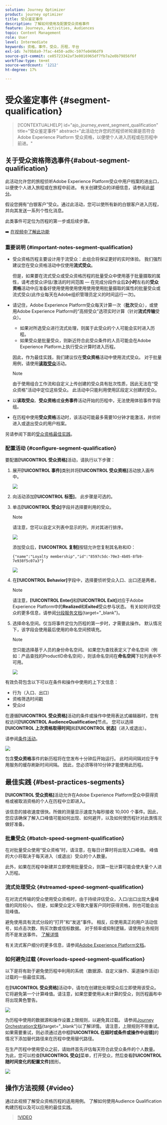 ```yaml
---
solution: Journey Optimizer
product: journey optimizer
title: 受众鉴定事件
description: 了解如何使用及配置受众资格事件
feature: Journeys, Activities, Audiences
topic: Content Management
role: User
level: Intermediate
keywords: 资格，事件，受众，历程，平台
exl-id: 7e70b8a9-7fac-4450-ad9c-597fe0496df9
source-git-commit: ce05723342af3e0016965df7fb7a2e0b79856f6f
workflow-type: tm+mt
source-wordcount: '1212'
ht-degree: 17%

---
```


# 受众鉴定事件 {#segment-qualification}

>[!CONTEXTUALHELP]
>id="ajo_journey_event_segment_qualification"
>title="受众鉴定事件"
>abstract="此活动允许您的历程侦听轮廓是否符合 Adobe Experience Platform 受众资格，以便使个人进入历程或在历程中前进。"

## 关于受众资格筛选事件{#about-segment-qualification}

此活动允许您的旅程侦听Adobe Experience Platform受众中用户档案的进出口，以便使个人进入旅程或在旅程中前进。 有关创建受众的详细信息，请参阅此[部分](../audience/about-audiences.md)。

假设您拥有“白银客户”受众。通过此活动，您可以使所有新的白银客户进入历程，并向其发送一系列个性化消息。

此类事件可定位为历程的第一步或后续步骤。

➡️ [在视频中了解此功能](#video)

### 重要说明 {#important-notes-segment-qualification}

* 受众资格历程主要设计用于流受众：此组合将保证更好的实时体验。 我们强烈建议您在受众资格活动中仅使用&#x200B;**流式受众**。

  但是，如果要在流式受众或受众资格历程的批量受众中使用基于批量摄取的属性，请考虑受众评估/激活的时间范围 — 在完成分段作业后&#x200B;**2小时**&#x200B;左右的&#x200B;**受众资格**&#x200B;活动中应准备好使用使用使用使用使用使用批量摄取的属性的批量受众或流式受众(此作业每天在Adobe组织管理员定义的时间运行一次)。

* 请记住，Adobe Experience Platform受众每天计算一次（**批次**&#x200B;受众），或使用Adobe Experience Platform的“高频受众”选项实时计算（针对&#x200B;**流式传输**&#x200B;受众）。

   * 如果对所选受众进行流式处理，则属于此受众的个人可能会实时进入历程。
   * 如果受众是批量受众，则新近符合此受众条件的人员可能会在Adobe Experience Platform上执行受众计算时进入历程。

  因此，作为最佳实践，我们建议仅在&#x200B;**受众资格**&#x200B;活动中使用流式受众。 对于批量用例，请使用&#x200B;**[读取受众](read-audience.md)**&#x200B;活动。

  >[!NOTE]
  >
  >由于使用组合工作流和自定义上传创建的受众具有批次性质，因此无法在“受众资格”活动中定位这些受众。 此活动中只能利用使用区段定义创建的受众。

* 以&#x200B;**读取受众**、**受众资格**&#x200B;或&#x200B;**业务事件**&#x200B;活动开始的历程中，无法使用体验事件字段组。

* 在历程中使用&#x200B;**受众资格**&#x200B;活动时，该活动可能最多需要10分钟才能激活，并侦听进入或退出受众的用户档案。


另请参阅下面的[受众资格最佳实践](#best-practices-segments)。

### 配置活动 {#configure-segment-qualification}

要配置&#x200B;**[!UICONTROL 受众资格]**&#x200B;活动，请执行以下步骤：

1. 展开&#x200B;**[!UICONTROL 事件]**&#x200B;类别并将&#x200B;**[!UICONTROL 受众资格]**&#x200B;活动放入画布中。

   ![](assets/segment5.png)

1. 向活动添加&#x200B;**[!UICONTROL 标签]**。 此步骤是可选的。

1. 单击&#x200B;**[!UICONTROL 受众]**&#x200B;字段并选择要利用的受众。

   >[!NOTE]
   >
   >请注意，您可以自定义列表中显示的列，并对其进行排序。

   ![](assets/segment6.png)

   添加受众后，**[!UICONTROL 复制]**&#x200B;按钮允许您复制其名称和ID：

   `{"name":"Loyalty membership","id":"8597c5dc-70e3-4b05-8fb9-7e938f5c07a3"}`

   ![](assets/segment-copy.png)

1. 在&#x200B;**[!UICONTROL Behavior]**&#x200B;字段中，选择要侦听受众入口、出口还是两者。

   >[!NOTE]
   >
   >请注意，**[!UICONTROL Enter]**&#x200B;和&#x200B;**[!UICONTROL Exit]**&#x200B;对应于Adobe Experience Platform中的&#x200B;**Realized**&#x200B;和&#x200B;**Exited**&#x200B;受众参与状态。 有关如何评估受众的更多信息，请参阅[分段服务文档](https://experienceleague.adobe.com/docs/experience-platform/segmentation/tutorials/evaluate-a-segment.html?lang=zh-Hans#interpret-segment-results){target="_blank"}。

1. 选择命名空间。仅当将事件定位为历程的第一步时，才需要此操作。 默认情况下，该字段会使用最后使用的命名空间预填充。

   >[!NOTE]
   >
   >您只能选择基于人员的身份命名空间。 如果您为查找表定义了命名空间（例如：产品查找的ProductID命名空间），则该命名空间在&#x200B;**命名空间**&#x200B;下拉列表中不可用。

   ![](assets/segment7.png)

有效负荷包含以下可以在条件和操作中使用的上下文信息：

* 行为（入口、出口）
* 资格筛选时间戳
* 受众id

在遵循&#x200B;**[!UICONTROL 受众资格]**&#x200B;活动的条件或操作中使用表达式编辑器时，您有权访问&#x200B;**[!UICONTROL AudienceQualification]**&#x200B;节点。 您可以选择&#x200B;**[!UICONTROL 上次资格取得时间]**&#x200B;和&#x200B;**[!UICONTROL 状态]**（进入或退出）。

请参阅[条件活动](../building-journeys/condition-activity.md#about_condition)。

![](assets/segment8.png)

包含&#x200B;**受众资格**&#x200B;事件的新历程将在您发布十分钟后开始运行。 此时间间隔对应于专用服务的缓存刷新时间间隔。 因此，您必须等待10分钟才能使用此历程。

## 最佳实践 {#best-practices-segments}

**[!UICONTROL 受众资格]**&#x200B;活动允许在Adobe Experience Platform受众中获得资格或被取消资格的个人在历程中立即进入。

该信息的接收速度很快。所做的测量显示速度为每秒接收 10,000 个事件。因此，您应该确保了解入口峰值可能如何出现、如何避开，以及如何使历程针对此类情况做好准备。

### 批量受众 {#batch-speed-segment-qualification}

在对批量受众使用“受众资格”时，请注意，在每日计算时将出现入口峰值。 峰值的大小将取决于每天进入（或退出）受众的个人数量。

此外，如果在历程中新建并立即使用批量受众，则第一批计算可能会使大量个人进入历程。

### 流式处理受众 {#streamed-speed-segment-qualification}

在对流式传输的受众使用受众资格时，由于持续评估受众，入口/出口出现大量峰值的风险较小。 但是，如果受众定义导致大量客户同时获得资格，则也可能会出现峰值。

避免使用具有流式分段的“打开”和“发送”事件。 相反，应使用真正的用户活动信号，如点击次数、购买次数或信标数据。 对于频率或抑制逻辑，请使用业务规则而不是发送事件。 [了解详情](../audience/about-audiences.md#open-and-send-event-guardrails)

有关流式客户细分的更多信息，请参阅[Adobe Experience Platform文档](https://experienceleague.adobe.com/docs/experience-platform/segmentation/api/streaming-segmentation.html?lang=zh-Hans#api)。

### 如何避免过载 {#overloads-speed-segment-qualification}

以下是将有助于避免使历程中利用的系统（数据源、自定义操作、渠道操作活动）过载的一些最佳实践。

在&#x200B;**[!UICONTROL 受众资格]**&#x200B;活动中，请勿在创建批处理受众后立即使用该受众。 它将避免第一个计算峰值。请注意，如果您要使用从未计算的受众，则历程画布中将出现黄色警告。

![](assets/segment-error.png)

为历程中使用的数据源和操作设置上限规则，以避免其过载。 请参阅[Journey Orchestration文档](https://experienceleague.adobe.com/docs/journeys/using/working-with-apis/capping.html?lang=zh-Hans){target="_blank"}以了解详情。 请注意，上限规则不带重试。如果需要重试，则必须通过选中框&#x200B;**[!UICONTROL 在超时或条件或操作中出错]**&#x200B;的情况下添加替代路径来在历程中使用替代路径。

在生产历程中使用受众之前，请始终首先评估每天符合此受众条件的个人数量。 为此，您可以检查&#x200B;**[!UICONTROL 受众]**&#x200B;菜单，打开受众，然后查看&#x200B;**[!UICONTROL 随时间变化的配置文件]**&#x200B;图形。

![](assets/segment-overload.png)

## 操作方法视频 {#video}

通过此视频了解受众资格历程的适用用例。 了解如何使用Audience Qualification构建历程以及可以应用的最佳实践。

>[!VIDEO](https://video.tv.adobe.com/v/3446214?quality=12&captions=chi_hans)

